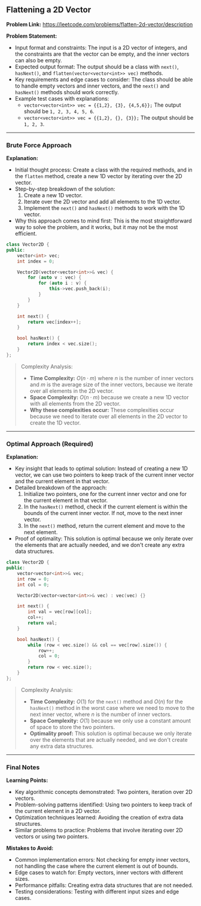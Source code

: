 ## Flattening a 2D Vector

**Problem Link:** https://leetcode.com/problems/flatten-2d-vector/description

**Problem Statement:**
- Input format and constraints: The input is a 2D vector of integers, and the constraints are that the vector can be empty, and the inner vectors can also be empty.
- Expected output format: The output should be a class with `next()`, `hasNext()`, and `flatten(vector<vector<int>> vec)` methods.
- Key requirements and edge cases to consider: The class should be able to handle empty vectors and inner vectors, and the `next()` and `hasNext()` methods should work correctly.
- Example test cases with explanations:
  - `vector<vector<int>> vec = {{1,2}, {3}, {4,5,6}};` The output should be `1, 2, 3, 4, 5, 6`.
  - `vector<vector<int>> vec = {{1,2}, {}, {3}};` The output should be `1, 2, 3`.

---

### Brute Force Approach

**Explanation:**
- Initial thought process: Create a class with the required methods, and in the `flatten` method, create a new 1D vector by iterating over the 2D vector.
- Step-by-step breakdown of the solution:
  1. Create a new 1D vector.
  2. Iterate over the 2D vector and add all elements to the 1D vector.
  3. Implement the `next()` and `hasNext()` methods to work with the 1D vector.
- Why this approach comes to mind first: This is the most straightforward way to solve the problem, and it works, but it may not be the most efficient.

```cpp
class Vector2D {
public:
    vector<int> vec;
    int index = 0;

    Vector2D(vector<vector<int>>& vec) {
        for (auto v : vec) {
            for (auto i : v) {
                this->vec.push_back(i);
            }
        }
    }

    int next() {
        return vec[index++];
    }

    bool hasNext() {
        return index < vec.size();
    }
};
```

> Complexity Analysis:
> - **Time Complexity:** $O(n \cdot m)$ where $n$ is the number of inner vectors and $m$ is the average size of the inner vectors, because we iterate over all elements in the 2D vector.
> - **Space Complexity:** $O(n \cdot m)$ because we create a new 1D vector with all elements from the 2D vector.
> - **Why these complexities occur:** These complexities occur because we need to iterate over all elements in the 2D vector to create the 1D vector.

---

### Optimal Approach (Required)

**Explanation:**
- Key insight that leads to optimal solution: Instead of creating a new 1D vector, we can use two pointers to keep track of the current inner vector and the current element in that vector.
- Detailed breakdown of the approach:
  1. Initialize two pointers, one for the current inner vector and one for the current element in that vector.
  2. In the `hasNext()` method, check if the current element is within the bounds of the current inner vector. If not, move to the next inner vector.
  3. In the `next()` method, return the current element and move to the next element.
- Proof of optimality: This solution is optimal because we only iterate over the elements that are actually needed, and we don't create any extra data structures.

```cpp
class Vector2D {
public:
    vector<vector<int>>& vec;
    int row = 0;
    int col = 0;

    Vector2D(vector<vector<int>>& vec) : vec(vec) {}

    int next() {
        int val = vec[row][col];
        col++;
        return val;
    }

    bool hasNext() {
        while (row < vec.size() && col == vec[row].size()) {
            row++;
            col = 0;
        }
        return row < vec.size();
    }
};
```

> Complexity Analysis:
> - **Time Complexity:** $O(1)$ for the `next()` method and $O(n)$ for the `hasNext()` method in the worst case where we need to move to the next inner vector, where $n$ is the number of inner vectors.
> - **Space Complexity:** $O(1)$ because we only use a constant amount of space to store the two pointers.
> - **Optimality proof:** This solution is optimal because we only iterate over the elements that are actually needed, and we don't create any extra data structures.

---

### Final Notes

**Learning Points:**
- Key algorithmic concepts demonstrated: Two pointers, iteration over 2D vectors.
- Problem-solving patterns identified: Using two pointers to keep track of the current element in a 2D vector.
- Optimization techniques learned: Avoiding the creation of extra data structures.
- Similar problems to practice: Problems that involve iterating over 2D vectors or using two pointers.

**Mistakes to Avoid:**
- Common implementation errors: Not checking for empty inner vectors, not handling the case where the current element is out of bounds.
- Edge cases to watch for: Empty vectors, inner vectors with different sizes.
- Performance pitfalls: Creating extra data structures that are not needed.
- Testing considerations: Testing with different input sizes and edge cases.
